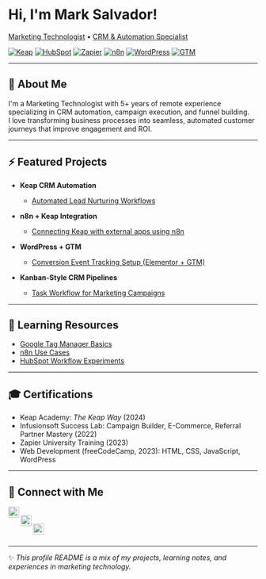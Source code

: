 # Hi, I'm Mark Salvador!  
[Marketing Technologist](https://github.com/marksalvador) • [CRM & Automation Specialist](https://www.linkedin.com/in/mark-allan-salvador-0832b1199)

[![Keap](https://img.shields.io/badge/CRM-Keap-green)](https://keap.com)
[![HubSpot](https://img.shields.io/badge/CRM-HubSpot-orange)](https://hubspot.com)
[![Zapier](https://img.shields.io/badge/Automation-Zapier-yellow)](https://zapier.com)
[![n8n](https://img.shields.io/badge/Automation-n8n-blue)](https://n8n.io)
[![WordPress](https://img.shields.io/badge/Web-WordPress-lightgrey)](https://wordpress.org)
[![GTM](https://img.shields.io/badge/Tracking-Google_Tag_Manager-blue)](https://tagmanager.google.com)

---

## 👋 About Me

I'm a Marketing Technologist with 5+ years of remote experience specializing in CRM automation, campaign execution, and funnel building.  
I love transforming business processes into seamless, automated customer journeys that improve engagement and ROI.

---

## ⚡ Featured Projects

- **Keap CRM Automation**  
  - [Automated Lead Nurturing Workflows](https://github.com/marksalvador/projects/hubspot-automation)  

- **n8n + Keap Integration**  
  - [Connecting Keap with external apps using n8n](https://github.com/marksalvador/projects/keap-n8n-integration)  

- **WordPress + GTM**  
  - [Conversion Event Tracking Setup (Elementor + GTM)](https://github.com/marksalvador/projects/wordpress-gtm)  

- **Kanban-Style CRM Pipelines**  
  - [Task Workflow for Marketing Campaigns](https://github.com/marksalvador/projects/kanban-crm-pipeline)  

---

## 📖 Learning Resources

- [Google Tag Manager Basics](https://github.com/marksalvador/learning-resources/gtm/intro.md)  
- [n8n Use Cases](https://github.com/marksalvador/learning-resources/n8n/use-cases.md)  
- [HubSpot Workflow Experiments](https://github.com/marksalvador/learning-resources/hubspot/crm-workflows.md)  

---

## 🎓 Certifications

- Keap Academy: *The Keap Way* (2024)  
- Infusionsoft Success Lab: Campaign Builder, E-Commerce, Referral Partner Mastery (2022)  
- Zapier University Training (2023)  
- Web Development (freeCodeCamp, 2023): HTML, CSS, JavaScript, WordPress  

---

## 🤝 Connect with Me

[<img align="left" alt="YouTube" width="22px" src="https://cdn.jsdelivr.net/npm/simple-icons@v3/icons/youtube.svg" />][youtube]  
[<img align="left" alt="LinkedIn" width="22px" src="https://cdn.jsdelivr.net/npm/simple-icons@v3/icons/linkedin.svg" />][linkedin]  
[<img align="left" alt="Twitter" width="22px" src="https://cdn.jsdelivr.net/npm/simple-icons@v3/icons/twitter.svg" />][twitter]  

<br clear="left"/>

[youtube]: https://www.youtube.com/YOUR_CHANNEL  
[linkedin]: https://www.linkedin.com/in/mark-allan-salvador-0832b1199  
[twitter]: https://twitter.com/YOUR_HANDLE  

---

✨ *This profile README is a mix of my projects, learning notes, and experiences in marketing technology.*
